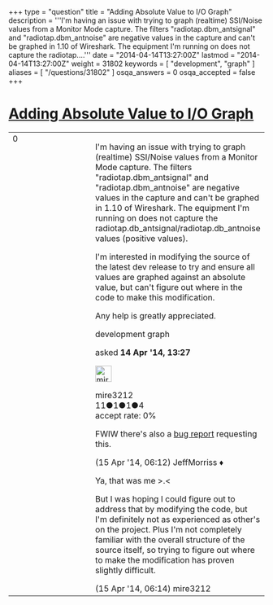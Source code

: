 +++
type = "question"
title = "Adding Absolute Value to I/O Graph"
description = '''I&#x27;m having an issue with trying to graph (realtime) SSI/Noise values from a Monitor Mode capture. The filters &quot;radiotap.dbm_antsignal&quot; and &quot;radiotap.dbm_antnoise&quot; are negative values in the capture and can&#x27;t be graphed in 1.10 of Wireshark. The equipment I&#x27;m running on does not capture the radiotap....'''
date = "2014-04-14T13:27:00Z"
lastmod = "2014-04-14T13:27:00Z"
weight = 31802
keywords = [ "development", "graph" ]
aliases = [ "/questions/31802" ]
osqa_answers = 0
osqa_accepted = false
+++

<div class="headNormal">

# [Adding Absolute Value to I/O Graph](/questions/31802/adding-absolute-value-to-io-graph)

</div>

<div id="main-body">

<div id="askform">

<table id="question-table" style="width:100%;"><colgroup><col style="width: 50%" /><col style="width: 50%" /></colgroup><tbody><tr class="odd"><td style="width: 30px; vertical-align: top"><div class="vote-buttons"><div id="post-31802-score" class="post-score" title="current number of votes">0</div><div id="favorite-count" class="favorite-count"></div></div></td><td><div id="item-right"><div class="question-body"><p>I'm having an issue with trying to graph (realtime) SSI/Noise values from a Monitor Mode capture. The filters "radiotap.dbm_antsignal" and "radiotap.dbm_antnoise" are negative values in the capture and can't be graphed in 1.10 of Wireshark. The equipment I'm running on does not capture the radiotap.db_antsignal/radiotap.db_antnoise values (positive values).</p><p>I'm interested in modifying the source of the latest dev release to try and ensure all values are graphed against an absolute value, but can't figure out where in the code to make this modification.</p><p>Any help is greatly appreciated.</p></div><div id="question-tags" class="tags-container tags">development graph</div><div id="question-controls" class="post-controls"></div><div class="post-update-info-container"><div class="post-update-info post-update-info-user"><p>asked <strong>14 Apr '14, 13:27</strong></p><img src="https://secure.gravatar.com/avatar/5b11899f6ef8d3994b8bcc4e5c27609f?s=32&amp;d=identicon&amp;r=g" class="gravatar" width="32" height="32" alt="mire3212&#39;s gravatar image" /><p>mire3212<br />
<span class="score" title="11 reputation points">11</span><span title="1 badges"><span class="badge1">●</span><span class="badgecount">1</span></span><span title="1 badges"><span class="silver">●</span><span class="badgecount">1</span></span><span title="4 badges"><span class="bronze">●</span><span class="badgecount">4</span></span><br />
<span class="accept_rate" title="Rate of the user&#39;s accepted answers">accept rate:</span> <span title="mire3212 has no accepted answers">0%</span></p></div></div><div id="comments-container-31802" class="comments-container"><span id="31838"></span><div id="comment-31838" class="comment"><div id="post-31838-score" class="comment-score"></div><div class="comment-text"><p>FWIW there's also a <a href="https://bugs.wireshark.org/bugzilla/show_bug.cgi?id=9985">bug report</a> requesting this.</p></div><div id="comment-31838-info" class="comment-info"><span class="comment-age">(15 Apr '14, 06:12)</span> JeffMorriss ♦</div></div><span id="31839"></span><div id="comment-31839" class="comment"><div id="post-31839-score" class="comment-score"></div><div class="comment-text"><p>Ya, that was me &gt;.&lt;</p><p>But I was hoping I could figure out to address that by modifying the code, but I'm definitely not as experienced as other's on the project. Plus I'm not completely familiar with the overall structure of the source itself, so trying to figure out where to make the modification has proven slightly difficult.</p></div><div id="comment-31839-info" class="comment-info"><span class="comment-age">(15 Apr '14, 06:14)</span> mire3212</div></div></div><div id="comment-tools-31802" class="comment-tools"></div><div class="clear"></div><div id="comment-31802-form-container" class="comment-form-container"></div><div class="clear"></div></div></td></tr></tbody></table>

</div>

</div>

